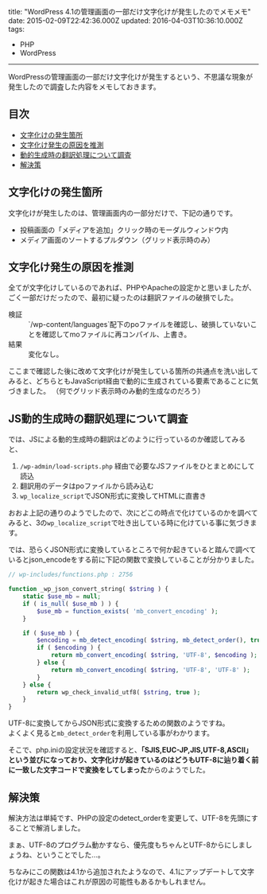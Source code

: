 title: "WordPress 4.1の管理画面の一部だけ文字化けが発生したのでメモメモ"
date: 2015-02-09T22:42:36.000Z
updated: 2016-04-03T10:36:10.000Z
tags: 
  - PHP
  - WordPress
---


WordPressの管理画面の一部だけ文字化けが発生するという、不思議な現象が発生したので調査した内容をメモしておきます。


## 目次

- [文字化けの発生箇所](#condition)
- [文字化け発生の原因を推測](#conjecture)
- [動的生成時の翻訳処理について調査](#dynamic_translation)
- [解決策](#result)


## <a name="condition">文字化けの発生箇所</a>

文字化けが発生したのは、管理画面内の一部分だけで、下記の通りです。

- 投稿画面の「メディアを追加」クリック時のモーダルウィンドウ内
- メディア画面のソートするプルダウン（グリッド表示時のみ）


## <a name="conjecture">文字化け発生の原因を推測</a>

全てが文字化けしているのであれば、PHPやApacheの設定かと思いましたが、ごく一部だけだったので、最初に疑ったのは翻訳ファイルの破損でした。

<dl><dt>検証</dt><dd>`/wp-content/languages`配下のpoファイルを確認し、破損していないことを確認してmoファイルに再コンパイル、上書き。</dd><dt>結果</dt><dd>変化なし。</dd></dl>ここまで確認した後に改めて文字化けが発生している箇所の共通点を洗い出してみると、どちらともJavaScript経由で動的に生成されている要素であることに気づきました。  
 （何でグリッド表示時のみ動的生成なのだろう）


## <a name="dynamic_translation">JS動的生成時の翻訳処理について調査</a>

では、JSによる動的生成時の翻訳はどのように行っているのか確認してみると、

1. `/wp-admin/load-scripts.php` 経由で必要なJSファイルをひとまとめにして読込
2. 翻訳用のデータはpoファイルから読み込む
3. `wp_localize_script`でJSON形式に変換してHTMLに直書き

おおよ上記の通りのようでしたので、次にどこの時点で化けているのかを調べてみると、3の`wp_localize_script`で吐き出している時に化けている事に気づきます。

では、恐らくJSON形式に変換しているところで何か起きていると踏んで調べているとjson_encodeをする前に下記の関数で変換していることが分かりました。

```php
// wp-includes/functions.php : 2756

function _wp_json_convert_string( $string ) {
	static $use_mb = null;
	if ( is_null( $use_mb ) ) {
		$use_mb = function_exists( 'mb_convert_encoding' );
	}

	if ( $use_mb ) {
		$encoding = mb_detect_encoding( $string, mb_detect_order(), true );
		if ( $encoding ) {
			return mb_convert_encoding( $string, 'UTF-8', $encoding );
		} else {
			return mb_convert_encoding( $string, 'UTF-8', 'UTF-8' );
		}
	} else {
		return wp_check_invalid_utf8( $string, true );
	}
}
```

UTF-8に変換してからJSON形式に変換するための関数のようですね。  
 よくよく見ると`mb_detect_order`を利用している事がわかります。

そこで、php.iniの設定状況を確認すると、**「SJIS,EUC-JP,JIS,UTF-8,ASCII」**という並びになっており、文字化けが起きているのはどうも**UTF-8に辿り着く前に一致した文字コードで変換をしてしまった**からのようでした。


## <a name="result">解決策</a>

解決方法は単純です、PHPの設定のdetect_orderを変更して、UTF-8を先頭にすることで解消しました。

まぁ、UTF-8のプログラム動かすなら、優先度もちゃんとUTF-8からにしましょうね、ということでした…。

ちなみにこの関数は4.1から追加されたようなので、4.1にアップデートして文字化けが起きた場合はこれが原因の可能性もあるかもしれません。